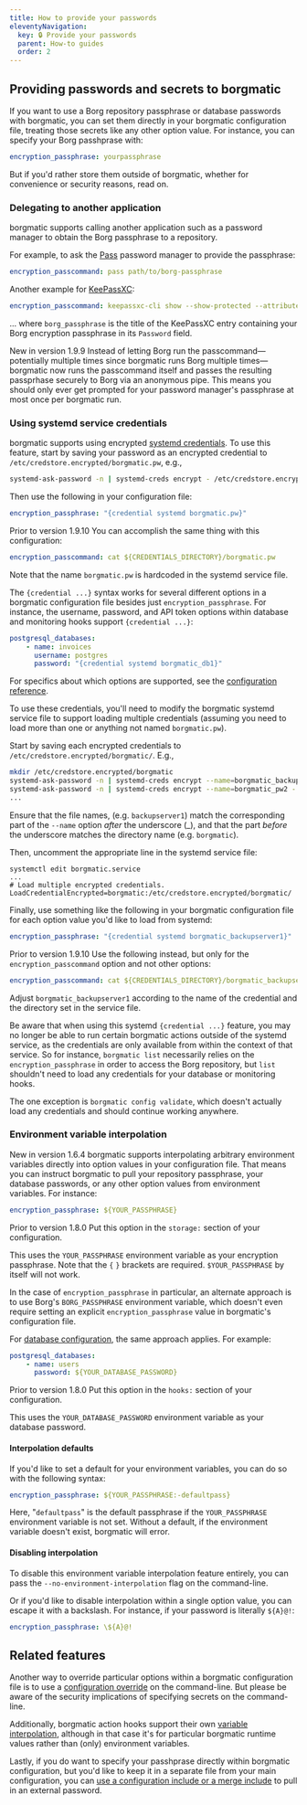 ```yaml
---
title: How to provide your passwords
eleventyNavigation:
  key: 🔒 Provide your passwords
  parent: How-to guides
  order: 2
---
```

## Providing passwords and secrets to borgmatic

If you want to use a Borg repository passphrase or database passwords with
borgmatic, you can set them directly in your borgmatic configuration file,
treating those secrets like any other option value. For instance, you can
specify your Borg passhprase with:

```yaml
encryption_passphrase: yourpassphrase
```

But if you'd rather store them outside of borgmatic, whether for convenience
or security reasons, read on.

### Delegating to another application

borgmatic supports calling another application such as a password manager to 
obtain the Borg passphrase to a repository.

For example, to ask the [Pass](https://www.passwordstore.org/) password manager
to provide the passphrase:

```yaml
encryption_passcommand: pass path/to/borg-passphrase
```

Another example for [KeePassXC](https://keepassxc.org/):

```yaml
encryption_passcommand: keepassxc-cli show --show-protected --attributes Password credentials.kdbx borg_passphrase
```

... where `borg_passphrase` is the title of the KeePassXC entry containing your
Borg encryption passphrase in its `Password` field.

<span class="minilink minilink-addedin">New in version 1.9.9</span> Instead of
letting Borg run the passcommand—potentially multiple times since borgmatic runs
Borg multiple times—borgmatic now runs the passcommand itself and passes the
resulting passprhase securely to Borg via an anonymous pipe. This means you
should only ever get prompted for your password manager's passphrase at most
once per borgmatic run.


### Using systemd service credentials

borgmatic supports using encrypted [systemd
credentials](https://systemd.io/CREDENTIALS/). To use this feature, start by
saving your password as an encrypted credential to
`/etc/credstore.encrypted/borgmatic.pw`, e.g.,

```bash
systemd-ask-password -n | systemd-creds encrypt - /etc/credstore.encrypted/borgmatic.pw
```

Then use the following in your configuration file:

```yaml
encryption_passphrase: "{credential systemd borgmatic.pw}"
```

<span class="minilink minilink-addedin">Prior to version 1.9.10</span> You can
accomplish the same thing with this configuration:

```yaml
encryption_passcommand: cat ${CREDENTIALS_DIRECTORY}/borgmatic.pw
```

Note that the name `borgmatic.pw` is hardcoded in the systemd service file.

The `{credential ...}` syntax works for several different options in a borgmatic
configuration file besides just `encryption_passphrase`. For instance, the
username, password, and API token options within database and monitoring hooks
support `{credential ...}`:

```yaml
postgresql_databases:
    - name: invoices
      username: postgres
      password: "{credential systemd borgmatic_db1}"
```

For specifics about which options are supported, see the
[configuration
reference](https://torsion.org/borgmatic/docs/reference/configuration/).

To use these credentials, you'll need to modify the borgmatic systemd service
file to support loading multiple credentials (assuming you need to load more
than one or anything not named `borgmatic.pw`).

Start by saving each encrypted credentials to
`/etc/credstore.encrypted/borgmatic/`. E.g.,

```bash
mkdir /etc/credstore.encrypted/borgmatic
systemd-ask-password -n | systemd-creds encrypt --name=borgmatic_backupserver1 - /etc/credstore.encrypted/borgmatic/backupserver1
systemd-ask-password -n | systemd-creds encrypt --name=borgmatic_pw2 - /etc/credstore.encrypted/borgmatic/pw2
...
```

Ensure that the file names, (e.g. `backupserver1`) match the corresponding part
of the `--name` option *after* the underscore (_), and that the part *before*
the underscore matches the directory name (e.g. `borgmatic`).

Then, uncomment the appropriate line in the systemd service file:

```
systemctl edit borgmatic.service
...
# Load multiple encrypted credentials.
LoadCredentialEncrypted=borgmatic:/etc/credstore.encrypted/borgmatic/
```

Finally, use something like the following in your borgmatic configuration file
for each option value you'd like to load from systemd:

```yaml
encryption_passphrase: "{credential systemd borgmatic_backupserver1}"
```

<span class="minilink minilink-addedin">Prior to version 1.9.10</span> Use the
following instead, but only for the `encryption_passcommand` option and
not other options:

```yaml
encryption_passcommand: cat ${CREDENTIALS_DIRECTORY}/borgmatic_backupserver1
```

Adjust `borgmatic_backupserver1` according to the name of the credential and the
directory set in the service file.

Be aware that when using this systemd `{credential ...}` feature, you may no
longer be able to run certain borgmatic actions outside of the systemd service,
as the credentials are only available from within the context of that service.
So for instance, `borgmatic list` necessarily relies on the
`encryption_passphrase` in order to access the Borg repository, but `list`
shouldn't need to load any credentials for your database or monitoring hooks.

The one exception is `borgmatic config validate`, which doesn't actually load
any credentials and should continue working anywhere.


### Environment variable interpolation

<span class="minilink minilink-addedin">New in version 1.6.4</span> borgmatic
supports interpolating arbitrary environment variables directly into option
values in your configuration file. That means you can instruct borgmatic to
pull your repository passphrase, your database passwords, or any other option
values from environment variables. For instance:

```yaml
encryption_passphrase: ${YOUR_PASSPHRASE}
```

<span class="minilink minilink-addedin">Prior to version 1.8.0</span> Put
this option in the `storage:` section of your configuration.

This uses the `YOUR_PASSPHRASE` environment variable as your encryption
passphrase. Note that the `{` `}` brackets are required. `$YOUR_PASSPHRASE` by
itself will not work.

In the case of `encryption_passphrase` in particular, an alternate approach
is to use Borg's `BORG_PASSPHRASE` environment variable, which doesn't even
require setting an explicit `encryption_passphrase` value in borgmatic's
configuration file.

For [database
configuration](https://torsion.org/borgmatic/docs/how-to/backup-your-databases/),
the same approach applies. For example:

```yaml
postgresql_databases:
    - name: users
      password: ${YOUR_DATABASE_PASSWORD}
```

<span class="minilink minilink-addedin">Prior to version 1.8.0</span> Put
this option in the `hooks:` section of your configuration.

This uses the `YOUR_DATABASE_PASSWORD` environment variable as your database
password.


#### Interpolation defaults

If you'd like to set a default for your environment variables, you can do so
with the following syntax:

```yaml
encryption_passphrase: ${YOUR_PASSPHRASE:-defaultpass}
```

Here, "`defaultpass`" is the default passphrase if the `YOUR_PASSPHRASE`
environment variable is not set. Without a default, if the environment
variable doesn't exist, borgmatic will error.


#### Disabling interpolation

To disable this environment variable interpolation feature entirely, you can
pass the `--no-environment-interpolation` flag on the command-line.

Or if you'd like to disable interpolation within a single option value, you
can escape it with a backslash. For instance, if your password is literally
`${A}@!`:

```yaml
encryption_passphrase: \${A}@!
```

## Related features

Another way to override particular options within a borgmatic configuration
file is to use a [configuration
override](https://torsion.org/borgmatic/docs/how-to/make-per-application-backups/#configuration-overrides)
on the command-line. But please be aware of the security implications of
specifying secrets on the command-line.

Additionally, borgmatic action hooks support their own [variable
interpolation](https://torsion.org/borgmatic/docs/how-to/add-preparation-and-cleanup-steps-to-backups/#variable-interpolation),
although in that case it's for particular borgmatic runtime values rather than
(only) environment variables.

Lastly, if you do want to specify your passhprase directly within borgmatic
configuration, but you'd like to keep it in a separate file from your main
configuration, you can [use a configuration include or a merge
include](https://torsion.org/borgmatic/docs/how-to/make-per-application-backups/#configuration-includes)
to pull in an external password.
